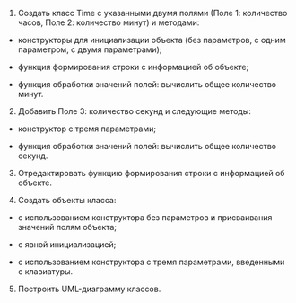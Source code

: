1. Создать класс Time с указанными двумя полями (Поле 1: количество часов, Поле 2: количество минут) и методами:

- конструкторы для инициализации объекта (без параметров, с одним параметром, с двумя параметрами);

- функция формирования строки с информацией об объекте;

- функция обработки значений полей: вычислить общее количество минут.

2. Добавить Поле 3: количество секунд и следующие методы:

- конструктор с тремя параметрами;

- функция обработки значений полей: вычислить общее количество секунд.

3. Отредактировать функцию формирования строки с информацией об объекте.

4. Создать объекты класса:

- с использованием конструктора без параметров и присваивания значений полям объекта;

- с явной инициализацией;

- с использованием конструктора с тремя параметрами, введенными с клавиатуры.

5. Построить UML-диаграмму классов.
